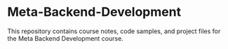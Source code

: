 # Meta-Backend-Development
This repository contains course notes, code samples, and project files for the Meta Backend Development course.
